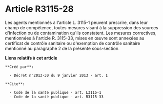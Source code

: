 # Article R3115-28

Les agents mentionnés à l'article L. 3115-1 peuvent prescrire, dans leur champ de compétence, toutes mesures visant à la
suppression des sources d'infection ou de contamination qu'ils constatent. Les mesures correctives, mentionnées à l'article
R. 3115-33, mises en œuvre sont annexées au certificat de contrôle sanitaire ou d'exemption de contrôle sanitaire mentionné
au paragraphe 2 de la présente sous-section.

**Liens relatifs à cet article**

	**Créé par**:

	  - Décret n°2013-30 du 9 janvier 2013 - art. 1

	**Cite**:

	  - Code de la santé publique - art. L3115-1
	  - Code de la santé publique - art. R3115-33
